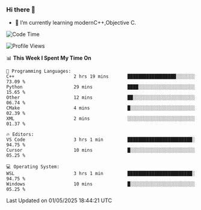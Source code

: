 ### Hi there 👋
- 🌱 I’m currently learning modernC++,Objective C.
<!--
**Asukaki7/Asukaki7** is a ✨ _special_ ✨ repository because its `README.md` (this file) appears on your GitHub profile.

Here are some ideas to get you started:

- 🔭 I’m currently working on ...
- 🌱 I’m currently learning ...
- 👯 I’m looking to collaborate on ...
- 🤔 I’m looking for help with ...
- 💬 Ask me about ...
- 📫 How to reach me: ...
- 😄 Pronouns: ...
- ⚡ Fun fact: ...
-->
<!--START_SECTION:waka-->
![Code Time](http://img.shields.io/badge/Code%20Time-535%20hrs%2023%20mins-blue)

![Profile Views](http://img.shields.io/badge/Profile%20Views-0-blue)

📊 **This Week I Spent My Time On** 

```text
💬 Programming Languages: 
C++                      2 hrs 19 mins       ██████████████████░░░░░░░   73.09 % 
Python                   29 mins             ████░░░░░░░░░░░░░░░░░░░░░   15.65 % 
Other                    12 mins             ██░░░░░░░░░░░░░░░░░░░░░░░   06.74 % 
CMake                    4 mins              █░░░░░░░░░░░░░░░░░░░░░░░░   02.39 % 
XML                      2 mins              ░░░░░░░░░░░░░░░░░░░░░░░░░   01.37 % 

🔥 Editors: 
VS Code                  3 hrs 1 min         ████████████████████████░   94.75 % 
Cursor                   10 mins             █░░░░░░░░░░░░░░░░░░░░░░░░   05.25 % 

💻 Operating System: 
WSL                      3 hrs 1 min         ████████████████████████░   94.75 % 
Windows                  10 mins             █░░░░░░░░░░░░░░░░░░░░░░░░   05.25 % 
```


 Last Updated on 01/05/2025 18:44:21 UTC
<!--END_SECTION:waka-->
